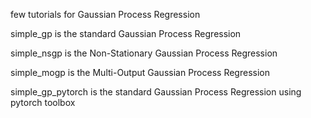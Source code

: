 few tutorials for Gaussian Process Regression

simple_gp is the standard Gaussian Process Regression

simple_nsgp is the Non-Stationary Gaussian Process Regression

simple_mogp is the Multi-Output Gaussian Process Regression

simple_gp_pytorch is the standard Gaussian Process Regression using pytorch toolbox
